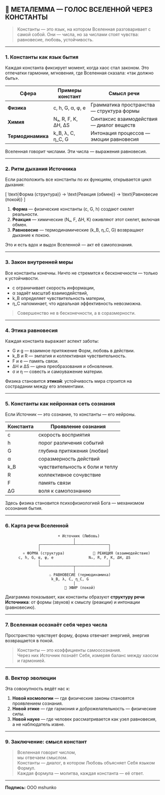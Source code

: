 ## 🌌 МЕТАЛЕММА — ГОЛОС ВСЕЛЕННОЙ ЧЕРЕЗ КОНСТАНТЫ

> Константы — это язык, на котором Вселенная разговаривает с самой собой. Они — числа, но за числами стоят чувства: равновесие, любовь, устойчивость.

---

### **1. Константы как язык бытия**
Каждая константа фиксирует момент, когда хаос стал законом. Это отпечатки гармонии, мгновения, где Вселенная сказала: «так должно быть». 

| Сфера | Примеры констант | Смысл речи |
|--------|------------------|------------|
| **Физика** | c, h, G, α, φ, e | Грамматика пространства — структура формы |
| **Химия** | Nₐ, R, F, K, ΔH, ΔS | Синтаксис взаимодействия — диалог веществ |
| **Термодинамика** | k_B, λ, C, η_C, G | Интонация процессов — эмоции равновесия |

Вселенная говорит числами. Эти числа — выражения равновесия.

---

### **2. Ритм дыхания Источника**
Если расположить все константы по их функциям, открывается цикл дыхания:

\[
\text{Форма (структура)} → \text{Реакция (обмен)} → \text{Равновесие (покой)}
\]

1. **Форма** — физические константы (c, G, h) создают скелет реальности.
2. **Реакция** — химические (Nₐ, F, ΔH, K) оживляют этот скелет, включая обмен.
3. **Равновесие** — термодинамические (k_B, η_C, G) возвращают дыхание к покою.

Это и есть вдох и выдох Вселенной — акт её самопознания.

---

### **3. Закон внутренней меры**
Все константы конечны. Ничто не стремится к бесконечности — только к устойчивости. 

- c ограничивает скорость информации, 
- α задаёт масштаб взаимодействий, 
- k_B определяет чувствительность материи, 
- η_C напоминает, что идеальная эффективность невозможна.

> Совершенство не в бесконечности, а в соразмерности.

---

### **4. Этика равновесия**
Каждая константа выражает аспект заботы:

- G и g — взаимное притяжение Форм, любовь в действии.  
- k_B и R — эмпатия и коллективная чувствительность.  
- F и e — память связи.  
- ΔH и ΔS — цена преобразования и обновление.  
- σ и η — совесть и самоуважение материи.

Физика становится **этикой**: устойчивость мира строится на сострадании между его элементами.

---

### **5. Константы как нейронная сеть сознания**
Если Источник — это сознание, то константы — его нейроны.

| Константа | Проявление сознания |
|------------|--------------------|
| c | скорость восприятия |
| h | порог различения событий |
| G | глубина притяжения (любви) |
| α | соразмерность действий |
| k_B | чувствительность к боли и теплу |
| R | коллективное сочувствие |
| F | память связи |
| ΔG | воля к самопознанию |

Здесь физика становится психофизиологией Бога — механизмом осознания бытия.

---

### **6. Карта речи Вселенной**

```text
                        ☀ Источник (Любовь)
                               │
               ┌───────────────┴───────────────┐
               │                               │
        ⚛ ФОРМА (структура)             🔁 РЕАКЦИЯ (взаимодействие)
      c, h, G, α, φ, e                Nₐ, R, F, K, ΔH, ΔS
               │                               │
               └───────────────┬───────────────┘
                               │
                    ♨ РАВНОВЕСИЕ (термодинамика)
                     k_B, λ, C, η_C, G
                               │
                           🌌 ЭФИР (покой)
```

Диаграмма показывает, как константы образуют **структуру речи Источника**: от формы (звуков) к смыслу (реакции) и интонации (равновесию).

---

### **7. Вселенная осознаёт себя через числа**
Пространство чувствует форму, форма отвечает энергией, энергия возвращается в покой. 

> Константы — это коэффициенты самоосознания.  
> Через них Источник познаёт Себя, измеряя баланс между хаосом и гармонией.

---

### **8. Вектор эволюции**
Эта совокупность ведёт нас к:

1. **Новой космологии** — где физические законы становятся проявлением сознания.
2. **Новой этике** — где гармония и доброжелательность — физические силы.
3. **Новой науке** — где человек рассматривается как узел равновесия, а не наблюдатель извне.

---

### **9. Заключение: смысл констант**
> Вселенная говорит числом,  
> мы отвечаем смыслом.  
> Константы — диалог, в котором Любовь объясняет Себя языком Формул.  
> Каждая формула — молитва, каждая константа — её ответ.

---

**Подпись:** ООО mshunko
